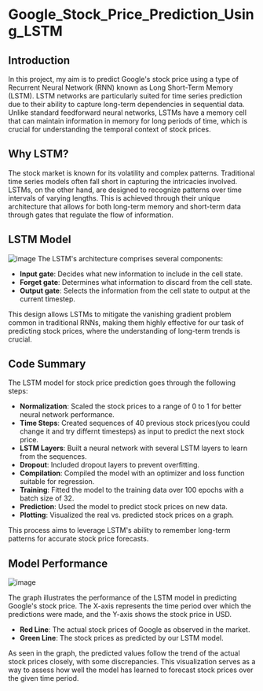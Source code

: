 # Google_Stock_Price_Prediction_Using_LSTM

## Introduction
In this project, my aim is to predict Google's stock price using a type of Recurrent Neural Network (RNN) known as Long Short-Term Memory (LSTM). LSTM networks are particularly suited for time series prediction due to their ability to capture long-term dependencies in sequential data. Unlike standard feedforward neural networks, LSTMs have a memory cell that can maintain information in memory for long periods of time, which is crucial for understanding the temporal context of stock prices.

## Why LSTM?
The stock market is known for its volatility and complex patterns. Traditional time series models often fall short in capturing the intricacies involved. LSTMs, on the other hand, are designed to recognize patterns over time intervals of varying lengths. This is achieved through their unique architecture that allows for both long-term memory and short-term data through gates that regulate the flow of information.

## LSTM Model
![image](https://github.com/Padmanabh03/Google_Stock_Price_Prediction_Using_LSTM/assets/71133619/c14a1e5c-490b-4053-8e21-69a06910392c)
The LSTM's architecture comprises several components:

- **Input gate**: Decides what new information to include in the cell state.
- **Forget gate**: Determines what information to discard from the cell state.
- **Output gate**: Selects the information from the cell state to output at the current timestep.

This design allows LSTMs to mitigate the vanishing gradient problem common in traditional RNNs, making them highly effective for our task of predicting stock prices, where the understanding of long-term trends is crucial.

## Code Summary

The LSTM model for stock price prediction goes through the following steps:

- **Normalization**: Scaled the stock prices to a range of 0 to 1 for better neural network performance.
- **Time Steps**: Created sequences of 40 previous stock prices(you could change it and try differnt timesteps) as input to predict the next stock price.
- **LSTM Layers**: Built a neural network with several LSTM layers to learn from the sequences.
- **Dropout**: Included dropout layers to prevent overfitting.
- **Compilation**: Compiled the model with an optimizer and loss function suitable for regression.
- **Training**: Fitted the model to the training data over 100 epochs with a batch size of 32.
- **Prediction**: Used the model to predict stock prices on new data.
- **Plotting**: Visualized the real vs. predicted stock prices on a graph.

This process aims to leverage LSTM's ability to remember long-term patterns for accurate stock price forecasts.

## Model Performance
![image](https://github.com/Padmanabh03/Google_Stock_Price_Prediction_Using_LSTM/assets/71133619/0ac10aef-5f85-478b-a947-96ffdc516bed)

The graph illustrates the performance of the LSTM model in predicting Google's stock price. The X-axis represents the time period over which the predictions were made, and the Y-axis shows the stock price in USD.

- **Red Line**: The actual stock prices of Google as observed in the market.
- **Green Line**: The stock prices as predicted by our LSTM model.

As seen in the graph, the predicted values follow the trend of the actual stock prices closely, with some discrepancies. This visualization serves as a way to assess how well the model has learned to forecast stock prices over the given time period.





